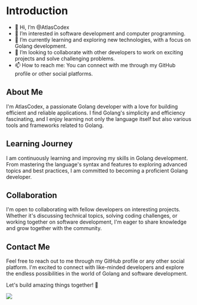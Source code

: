 # Introduction

- 👋 Hi, I’m @AtlasCodex
- 👀 I’m interested in software development and computer programming.
- 🌱 I’m currently learning and exploring new technologies, with a focus on Golang development.
- 💞️ I’m looking to collaborate with other developers to work on exciting projects and solve challenging problems.
- 📫 How to reach me: You can connect with me through my GitHub profile or other social platforms.

## About Me

I'm AtlasCodex, a passionate Golang developer with a love for building efficient and reliable applications. I find Golang's simplicity and efficiency fascinating, and I enjoy learning not only the language itself but also various tools and frameworks related to Golang.

## Learning Journey

I am continuously learning and improving my skills in Golang development. From mastering the language's syntax and features to exploring advanced topics and best practices, I am committed to becoming a proficient Golang developer.

## Collaboration

I'm open to collaborating with fellow developers on interesting projects. Whether it's discussing technical topics, solving coding challenges, or working together on software development, I'm eager to share knowledge and grow together with the community.

## Contact Me

Feel free to reach out to me through my GitHub profile or any other social platform. I'm excited to connect with like-minded developers and explore the endless possibilities in the world of Golang and software development.

Let's build amazing things together! 🚀

![](https://github.com/egonelbre/gophers/blob/master/.thumb/animation/2bit-sprite/demo.gif)
